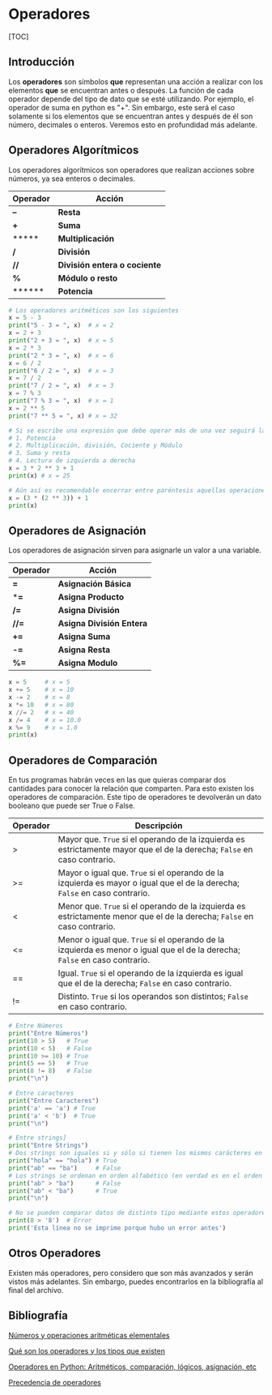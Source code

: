 # Operadores

[TOC]

## Introducción

Los **operadores** son símbolos **que** representan una acción a realizar con los elementos **que** se encuentran antes o después. La función de cada operador depende del tipo de dato que se esté utilizando. Por ejemplo, el operador de suma en python es "+". Sin embargo, este será el caso solamente si los elementos que se encuentran antes y después de él son número, decimales o enteros. Veremos esto en profundidad más adelante.

## Operadores Algorítmicos

Los operadores algorítmicos son operadores que realizan acciones sobre números, ya sea enteros o decimales.

| Operador | Acción                         |
| -------- | ------------------------------ |
| **–**    | **Resta**                      |
| **+**    | **Suma**                       |
| *****    | **Multiplicación**             |
| **/**    | **División**                   |
| **//**   | **División entera o cociente** |
| **%**    | **Módulo o resto**             |
| ******   | **Potencia**                   |

```python
# Los operadores aritméticos son los siguientes
x = 5 - 3
print("5 - 3 = ", x)  # x = 2
x = 2 + 3
print("2 + 3 = ", x)  # x = 5
x = 2 * 3
print("2 * 3 = ", x)  # x = 6
x = 6 / 2
print("6 / 2 = ", x)  # x = 3
x = 7 / 2
print("7 / 2 = ", x)  # x = 3
x = 7 % 3
print("7 % 3 = ", x)  # x = 1
x = 2 ** 5
print("7 ** 5 = ", x) # x = 32
```

```python
# Si se escribe una expresión que debe operar más de una vez seguirá la siguiente preponderancia
# 1. Potencia
# 2. Multiplicación, división, Cociente y Módulo
# 3. Suma y resta
# 4. Lectura de izquierda a derecha
x = 3 * 2 ** 3 + 1
print(x) # x = 25

# Aún así es recomendable encerrar entre paréntesis aquellas operaciones que deben realizadas primero. Esto es importante porque habrán veces en las que sea necesario y otras en que mejore la legibilidad.
x = (3 * (2 ** 3)) + 1
print(x)
```

## Operadores de Asignación

Los operadores de asignación sirven para asignarle un valor a una variable.

| **Operador** | **Acción**                 |
| ------------ | -------------------------- |
| **=**        | **Asignación Básica**      |
| ***=**       | **Asigna Producto**        |
| **/=**       | **Asigna División**        |
| **//=**      | **Asigna División Entera** |
| **+=**       | **Asigna Suma**            |
| **-=**       | **Asigna Resta**           |
| **%=**       | **Asigna Modulo**          |

```python
x = 5     # x = 5
x += 5    # x = 10
x -= 2    # x = 8
x *= 10   # x = 80
x //= 2   # x = 40
x /= 4    # x = 10.0
x %= 9    # x = 1.0
print(x)
```

## Operadores de Comparación

En tus programas habrán veces en las que quieras comparar dos cantidades para conocer la relación que comparten. Para esto existen los operadores de comparación. Este tipo de operadores te devolverán un dato booleano que puede ser True o False.

| Operador | Descripción                                                  |
| -------- | ------------------------------------------------------------ |
| >        | Mayor que. `True` si el operando de la izquierda es estrictamente mayor que el de la derecha; `False` en caso contrario. |
| >=       | Mayor o igual que. `True` si el operando de la izquierda es mayor o igual que el de la derecha; `False` en caso contrario. |
| <        | Menor que. `True` si el operando de la izquierda es estrictamente menor que el de la derecha; `False` en caso contrario. |
| <=       | Menor o igual que. `True` si el operando de la izquierda es menor o igual que el de la derecha; `False` en caso contrario. |
| ==       | Igual. `True` si el operando de la izquierda es igual que el de la derecha; `False` en caso contrario. |
| !=       | Distinto. `True` si los operandos son distintos; `False` en caso contrario. |

```python
# Entre Números
print("Entre Números")
print(10 > 5)   # True
print(10 < 5)   # False
print(10 >= 10) # True
print(5 == 5)   # True
print(8 != 8)   # False
print("\n")

# Entre caracteres
print("Entre Caracteres")
print('a' == 'a') # True
print('a' < 'b')  # True
print("\n")

# Entre strings]
print("Entre Strings")
# Dos strings son iguales si y sólo si tienen los mismos carácteres en el mismo orden
print("hola" == "hola") # True
print("ab" == "ba")     # False
# Los strings se ordenan en orden alfabético (en verdad es en el orden de la tabla ascii)
print("ab" > "ba")      # False
print("ab" < "ba")      # True
print("\n")

# No se pueden comparar datos de distinto tipo mediante estos operadores
print(8 > '8')  # Error
print('Esta línea no se imprime porque hubo un error antes')
```

## Otros Operadores

Existen más operadores, pero considero que son más avanzados y serán vistos más adelantes. Sin embargo, puedes encontrarlos en la bibliografía al final del archivo.

## Bibliografía

[Números y operaciones aritméticas elementales](https://www.mclibre.org/consultar/python/lecciones/python-operaciones-matematicas.html)

[Qué son los operadores y los tipos que existen](https://yosoy.dev/que-son-los-operadores-y-los-tipos-que-existen/)

[Operadores en Python: Aritméticos, comparación, lógicos, asignación, etc](https://j2logo.com/python/tutorial/operadores-en-python/#operadores-comparacion)

[Precedencia de operadores](https://interactivechaos.com/es/manual/tutorial-de-python/precedencia-de-operadores)



